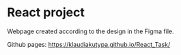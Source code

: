 # React project

Webpage created according to the design in the Figma file.

Github pages: https://klaudiakutypa.github.io/React_Task/
